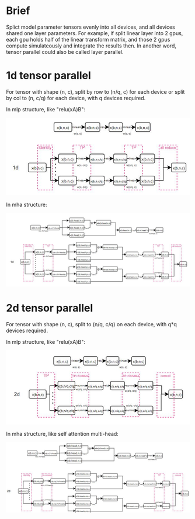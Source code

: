 
# Brief
Splict model parameter tensors evenly into all devices, and all devices shared one layer parameters. 
For example, if split linear layer into 2 gpus, each gpu holds half of the linear transform matrix, 
and those 2 gpus compute simulateously and integrate the results then. In another word, tensor 
parallel could also be called layer parallel. 

# 1d tensor parallel
For tensor with shape (n, c), split by row to (n/q, c) for each device or split by col to (n, c/q) for 
each device, with q devices required. 

In mlp structure, like "relu(xA)B": 

![pic](pic/mlp_1d_tensor_parallel.JPG) 
 
In mha structure: 

![pic](pic/mha_1d_tensor_parallel.JPG) 



# 2d tensor parallel
For tensor with shape (n, c), split to (n/q, c/q) on each device, with q*q devices required. 

In mlp structure, like "relu(xA)B": 

![pic](pic/mlp_2d_tensor_parallel.JPG)

In mha structure, like self attention multi-head: 

![pic](pic/mha_2d_tensor_parallel.JPG)